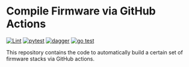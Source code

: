 # Compile Firmware via GitHub Actions

[![Lint](https://github.com/9elements/firmware-action/actions/workflows/lint.yml/badge.svg)](https://github.com/9elements/firmware-action/actions/workflows/lint.yml)
[![pytest](https://github.com/9elements/firmware-action/actions/workflows/pytest.yml/badge.svg)](https://github.com/9elements/firmware-action/actions/workflows/pytest.yml)
[![dagger](https://github.com/9elements/firmware-action/actions/workflows/docker-build-and-test.yml/badge.svg)](https://github.com/9elements/firmware-action/actions/workflows/docker-build-and-test.yml)
[![go test](https://github.com/9elements/firmware-action/actions/workflows/go-test.yml/badge.svg)](https://github.com/9elements/firmware-action/actions/workflows/go-test.yml)

This repository contains the code to automatically build a certain set of firmware stacks via GitHub actions.
